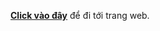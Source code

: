 <a href="https://mr-1504.github.io/Apple-Authorized-Reseller-Website/"><b>Click vào đây</b></a> để đi tới trang web.
